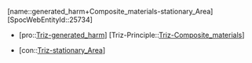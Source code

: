 ﻿---
type: TrizContradiction
aliases:
- generated_harm+Composite_materials-stationary_Area
license: CC BY-SA 4.0
copyright: https://github.com/SpocWeb
IsDeleted: false
IsReadOnly: false
Confidential: public
tags: 
- Triz/Contradiction
---
[name::generated_harm+Composite_materials-stationary_Area]
[SpocWebEntityId::25734]
+ [pro::[Triz-generated_harm](tech/Triz/Parameter/Triz-generated_harm.md)]
[Triz-Principle::[Triz-Composite_materials](tech/Triz/Principle/Triz-Composite_materials.md)]
- [con::[Triz-stationary_Area](tech/Triz/Parameter/Triz-stationary_Area.md)]

